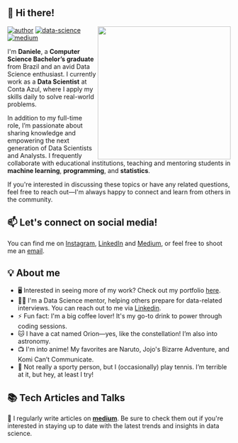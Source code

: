 ## 👋 Hi there!

<!--https://user-images.githubusercontent.com/5713670/87202985-820dcb80-c2b6-11ea-9f56-7ec461c497c3.gif-->
<img align='right' src='https://media.giphy.com/media/inECjKmGYzGms/giphy.gif' width='300'>

[![author](https://img.shields.io/badge/author-dani-blue.svg)](https://www.linkedin.com/in/daniele-santiago/) [![data-science](https://img.shields.io/badge/data-science-blue.svg)](https://www.linkedin.com/in/daniele-santiago/) [![medium](https://img.shields.io/badge/blog-medium-blue.svg)](https://medium.com/@daniele.santiago) 


I'm **Daniele**, a **Computer Science Bachelor’s graduate** from Brazil and an avid Data Science enthusiast. I currently work as a **Data Scientist** at Conta Azul, where I apply my skills daily to solve real-world problems.

In addition to my full-time role, I’m passionate about sharing knowledge and empowering the next generation of Data Scientists and Analysts. I frequently collaborate with educational institutions, teaching and mentoring students in **machine learning**, **programming**, and **statistics**. 

If you're interested in discussing these topics or have any related questions, feel free to reach out—I'm always happy to connect and learn from others in the community.

## 📫 Let's connect on social media!

You can find me on [Instagram](https://www.instagram.com/adanielesantiago/), [LinkedIn](https://www.linkedin.com/in/daniele-santiago/) and [Medium](https://medium.com/@daniele.santiago), or feel free to shoot me an [email](mailto:daniele@estudante.ufscar.br).

## 💡 About me 

- 🖥️ Interested in seeing more of my work? Check out my portfolio [here](https://danielesantiago.my.canva.site/portfolio).
- 👩‍🏫 I'm a Data Science mentor, helping others prepare for data-related interviews. You can reach out to me via [Linkedin](https://www.linkedin.com/in/daniele-santiago/).
- ⚡ Fun fact: I'm a big coffee lover! It's my go-to drink to power through coding sessions.
- 🐱 I have a cat named Orion—yes, like the constellation! I’m also into astronomy.
- 📺 I'm into anime! My favorites are Naruto, Jojo's Bizarre Adventure, and Komi Can’t Communicate.
- 🎾 Not really a sporty person, but I (occasionally) play tennis. I’m terrible at it, but hey, at least I try!

## 📚 Tech Articles and Talks 

📝 I regularly write articles on [**medium**](https://medium.com/@daniele.santiago). Be sure to check them out if you're interested in staying up to date with the latest trends and insights in data science.
 

